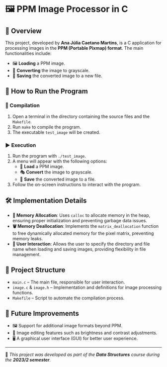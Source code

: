 # 🖼️ PPM Image Processor in C  

## 📌 Overview  

This project, developed by **Ana Júlia Caetano Martins**, is a C application for processing images in the **PPM (Portable Pixmap) format**. The main functionalities include:  

- 🖼️ **Loading** a PPM image.  
- 🎨 **Converting** the image to grayscale.  
- 💾 **Saving** the converted image to a new file.  

## 🚀 How to Run the Program  

### 🔧 Compilation  

1. Open a terminal in the directory containing the source files and the `Makefile`.  
2. Run `make` to compile the program.  
3. The executable `test_image` will be created.  

### ▶️ Execution  

1. Run the program with `./test_image`.  
2. A menu will appear with the following options:  
   - 📂 **Load** a PPM image.  
   - 🎭 **Convert** the image to grayscale.  
   - 💾 **Save** the converted image to a file.  
3. Follow the on-screen instructions to interact with the program.  

## 🛠️ Implementation Details  

- **📝 Memory Allocation**: Uses `calloc` to allocate memory in the heap, ensuring proper initialization and preventing garbage data issues.  
- **🗑️ Memory Deallocation**: Implements the `matrix_deallocation` function to free dynamically allocated memory for the pixel matrix, preventing memory leaks.  
- **🔄 User Interaction**: Allows the user to specify the directory and file name when loading and saving images, providing flexibility in file management.  

## 📁 Project Structure  

- `main.c` – The main file, responsible for user interaction.  
- `image.c` & `image.h` – Implementation and definitions for image processing functions.  
- `Makefile` – Script to automate the compilation process.  

## 🚀 Future Improvements  

- 🖼️ Support for additional image formats beyond PPM.  
- 🌟 Image editing features such as brightness and contrast adjustments.  
- 🖥️ A graphical user interface (GUI) for better user experience.  

---  

📌 *This project was developed as part of the **Data Structures** course during the **2023/2 semester**.*  
